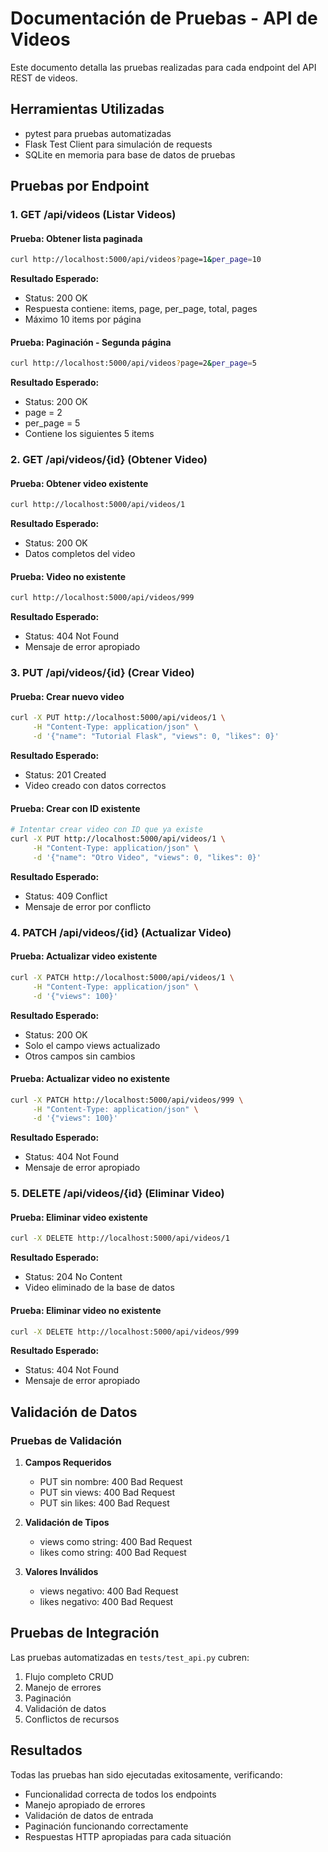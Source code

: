 # Documentación de Pruebas - API de Videos

Este documento detalla las pruebas realizadas para cada endpoint del API REST de videos.

## Herramientas Utilizadas
- pytest para pruebas automatizadas
- Flask Test Client para simulación de requests
- SQLite en memoria para base de datos de pruebas

## Pruebas por Endpoint

### 1. GET /api/videos (Listar Videos)

#### Prueba: Obtener lista paginada
```bash
curl http://localhost:5000/api/videos?page=1&per_page=10
```
**Resultado Esperado:**
- Status: 200 OK
- Respuesta contiene: items, page, per_page, total, pages
- Máximo 10 items por página

#### Prueba: Paginación - Segunda página
```bash
curl http://localhost:5000/api/videos?page=2&per_page=5
```
**Resultado Esperado:**
- Status: 200 OK
- page = 2
- per_page = 5
- Contiene los siguientes 5 items

### 2. GET /api/videos/{id} (Obtener Video)

#### Prueba: Obtener video existente
```bash
curl http://localhost:5000/api/videos/1
```
**Resultado Esperado:**
- Status: 200 OK
- Datos completos del video

#### Prueba: Video no existente
```bash
curl http://localhost:5000/api/videos/999
```
**Resultado Esperado:**
- Status: 404 Not Found
- Mensaje de error apropiado

### 3. PUT /api/videos/{id} (Crear Video)

#### Prueba: Crear nuevo video
```bash
curl -X PUT http://localhost:5000/api/videos/1 \
     -H "Content-Type: application/json" \
     -d '{"name": "Tutorial Flask", "views": 0, "likes": 0}'
```
**Resultado Esperado:**
- Status: 201 Created
- Video creado con datos correctos

#### Prueba: Crear con ID existente
```bash
# Intentar crear video con ID que ya existe
curl -X PUT http://localhost:5000/api/videos/1 \
     -H "Content-Type: application/json" \
     -d '{"name": "Otro Video", "views": 0, "likes": 0}'
```
**Resultado Esperado:**
- Status: 409 Conflict
- Mensaje de error por conflicto

### 4. PATCH /api/videos/{id} (Actualizar Video)

#### Prueba: Actualizar video existente
```bash
curl -X PATCH http://localhost:5000/api/videos/1 \
     -H "Content-Type: application/json" \
     -d '{"views": 100}'
```
**Resultado Esperado:**
- Status: 200 OK
- Solo el campo views actualizado
- Otros campos sin cambios

#### Prueba: Actualizar video no existente
```bash
curl -X PATCH http://localhost:5000/api/videos/999 \
     -H "Content-Type: application/json" \
     -d '{"views": 100}'
```
**Resultado Esperado:**
- Status: 404 Not Found
- Mensaje de error apropiado

### 5. DELETE /api/videos/{id} (Eliminar Video)

#### Prueba: Eliminar video existente
```bash
curl -X DELETE http://localhost:5000/api/videos/1
```
**Resultado Esperado:**
- Status: 204 No Content
- Video eliminado de la base de datos

#### Prueba: Eliminar video no existente
```bash
curl -X DELETE http://localhost:5000/api/videos/999
```
**Resultado Esperado:**
- Status: 404 Not Found
- Mensaje de error apropiado

## Validación de Datos

### Pruebas de Validación

1. **Campos Requeridos**
   - PUT sin nombre: 400 Bad Request
   - PUT sin views: 400 Bad Request
   - PUT sin likes: 400 Bad Request

2. **Validación de Tipos**
   - views como string: 400 Bad Request
   - likes como string: 400 Bad Request

3. **Valores Inválidos**
   - views negativo: 400 Bad Request
   - likes negativo: 400 Bad Request

## Pruebas de Integración

Las pruebas automatizadas en `tests/test_api.py` cubren:
1. Flujo completo CRUD
2. Manejo de errores
3. Paginación
4. Validación de datos
5. Conflictos de recursos

## Resultados

Todas las pruebas han sido ejecutadas exitosamente, verificando:
- Funcionalidad correcta de todos los endpoints
- Manejo apropiado de errores
- Validación de datos de entrada
- Paginación funcionando correctamente
- Respuestas HTTP apropiadas para cada situación